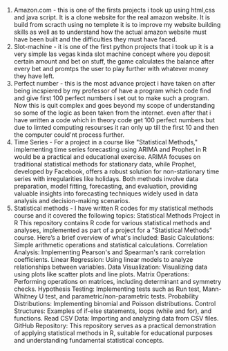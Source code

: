 1) Amazon.com - this is one of the firsts projects i took up using html,css and java script. It is a clone website for the real amazon website. It is build from scracth using no templete
   it is to improve my website building skills as well as to understand how the actual amazon website must have been built and the difficulties they must have faced.
2) Slot-machine - it is one of the first python projects that i took up it is a very simple las vegas kinda slot machine concept where you deposit certain amount and bet on stuff, the game calculates the balance after every bet and promtps the user to play further with whatever money they have left.
3) Perfect number - this is the most advance project i have taken on after being incspiered by my professor of have a program which code find and give first 100 perfect numbers i set out to make such a program. Now this is quit complex and goes beyond my scope of understanding so some of the logic as been taken from the internet. even after that i have written a code which in theory code get 100 perfect numbers but due to limted computing resourses it ran only up till the first 10 and then the computer could'nt process further.
4) Time Series - For a project in a course like "Statistical Methods," implementing time series forecasting using ARIMA and Prophet in R would be a practical and educational exercise. ARIMA focuses on traditional statistical methods for stationary data, while Prophet, developed by Facebook, offers a robust solution for non-stationary time series with irregularities like holidays. Both methods involve data preparation, model fitting, forecasting, and evaluation, providing valuable insights into forecasting techniques widely used in data analysis and decision-making scenarios.
5) Statistical methods - I have written R codes for my statistical methods course and it covered the following topics:
Statistical Methods Project in R
This repository contains R code for various statistical methods and analyses, implemented as part of a project for a "Statistical Methods" course. Here’s a brief overview of what's included:
Basic Calculations: Simple arithmetic operations and statistical calculations.
Correlation Analysis: Implementing Pearson's and Spearman's rank correlation coefficients.
Linear Regression: Using linear models to analyze relationships between variables.
Data Visualization: Visualizing data using plots like scatter plots and line plots.
Matrix Operations: Performing operations on matrices, including determinant and symmetry checks.
Hypothesis Testing: Implementing tests such as Run test, Mann-Whitney U test, and parametric/non-parametric tests.
Probability Distributions: Implementing binomial and Poisson distributions.
Control Structures: Examples of if-else statements, loops (while and for), and functions.
Read CSV Data: Importing and analyzing data from CSV files.
GitHub Repository: This repository serves as a practical demonstration of applying statistical methods in R, suitable for educational purposes and understanding fundamental statistical concepts.








